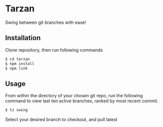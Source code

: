 # Tarzan
Swing between git branches with ease!

## Installation
Clone repository, then run following commands

```bash
$ cd tarzan
$ npm install
$ npm link
```

## Usage

From within the directory of your chosen git repo, run the following command to view last ten active branches, ranked by most recent commit.

```bash
$ tz swing
```

Select your desired branch to checkout, and pull latest